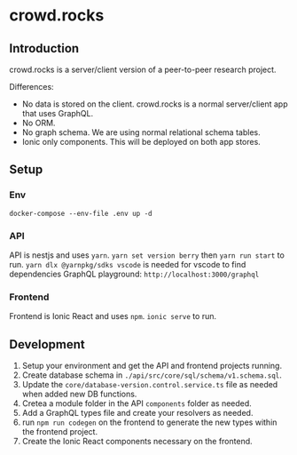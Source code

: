 # crowd.rocks

## Introduction

crowd.rocks is a server/client version of a peer-to-peer research project.

Differences:
- No data is stored on the client. crowd.rocks is a normal server/client app that uses GraphQL.
- No ORM.
- No graph schema. We are using normal relational schema tables.
- Ionic only components. This will be deployed on both app stores.

## Setup

### Env
`docker-compose --env-file .env up -d`

### API
API is nestjs and uses `yarn`. `yarn set version berry` then `yarn run start` to run.
`yarn dlx @yarnpkg/sdks vscode` is needed for vscode to find dependencies
GraphQL playground: `http://localhost:3000/graphql`

### Frontend
Frontend is Ionic React and uses `npm`. `ionic serve` to run.

## Development

1. Setup your environment and get the API and frontend projects running.
2. Create database schema in `./api/src/core/sql/schema/v1.schema.sql`.
3. Update the `core/database-version.control.service.ts` file as needed when added new DB functions.
3. Cretea a module folder in the API  `components` folder as needed.
3. Add a GraphQL types file and create your resolvers as needed.
4. run `npm run codegen` on the frontend to generate the new types within the frontend project.
5. Create the Ionic React components necessary on the frontend.